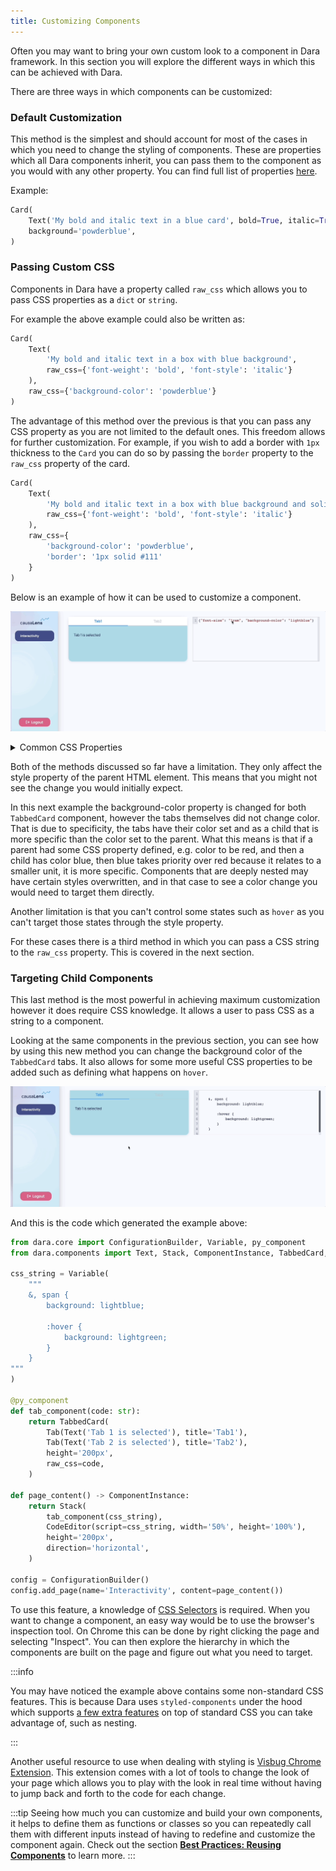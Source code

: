 ```yaml
---
title: Customizing Components
---
```


Often you may want to bring your own custom look to a component in Dara framework. In this section you will explore the different ways in which this can be achieved with Dara.

There are three ways in which components can be customized:

### Default Customization

This method is the simplest and should account for most of the cases in which you need to change the styling of components. These are properties which all Dara components inherit, you can pass them to the component as you would with any other property. You can find full list of properties [here](../../reference/dara/core/definitions/#styledcomponentinstance).

Example:

```python
Card(
    Text('My bold and italic text in a blue card', bold=True, italic=True),
    background='powderblue',
)
```

### Passing Custom CSS

Components in Dara have a property called `raw_css` which allows you to pass CSS properties as a `dict` or `string`.

For example the above example could also be written as:

```python
Card(
    Text(
        'My bold and italic text in a box with blue background',
        raw_css={'font-weight': 'bold', 'font-style': 'italic'}
    ),
    raw_css={'background-color': 'powderblue'}
)
```

The advantage of this method over the previous is that you can pass any CSS property as you are not limited to the default ones. This freedom allows for further customization. For example, if you wish to add a border with `1px` thickness to the `Card` you can do so by passing the `border` property to the `raw_css` property of the card.

```python
Card(
    Text(
        'My bold and italic text in a box with blue background and solid border',
        raw_css={'font-weight': 'bold', 'font-style': 'italic'}
    ),
    raw_css={
        'background-color': 'powderblue',
        'border': '1px solid #111'
    }
)
```

Below is an example of how it can be used to customize a component.

![raw_css as dict example](../assets/styling/raw_css_dict.gif)

<details><summary> Common CSS Properties</summary>

Below you will see some commonly used CSS Properties. These properties are measured with different units. It is helpful to know that CSS measures length in two different ways.

**Absolute**

Absolute lengths take on a fixed length. Absolute lengths should be in pixel units (`px`).

**Relative**

Relative lengths take on a length relative to another length property. For example, relative units can be relative to the font-size of the element (`em`) or relative to the parent element (`%`).

You can learn more about CSS units [here](https://developer.mozilla.org/en-US/docs/Learn/CSS/Building_blocks/Values_and_units).

<h3> Properties </h3>

<h4> Text Color </h4>

The most common ways to set the `color` property are the following:

1. Hex Values: `{'color': '#000000'}`
2. RGB: `{'color': 'rgb(0, 0, 0)'}`
3. Named colors: `{'color': 'red'}`

<h4> Font Size </h4>

The most common ways to set the `font-size` property are the following:

1. Absolute length: `{'font-size': '24px'}`
2. Relative length: `{'font-size': '1em'}`

<h4> Background Color </h4>

The most common ways to set the `background-color` property are the following:

1. Hex Values: `{'background-color': '#000000'}`
2. RGB: `{'background-color': 'rgb(0, 0, 0)'}`
3. Named colors: `{'background-color': 'red'}`

<h4> Height and Width </h4>

The most common ways to set the `height` and `width` property are the following:

1. Absolute length: `{'height': '300px', 'width': '440px'}`
2. Relative length: `{'height': '90%', 'width': '50%'}`

`height` and `width` can also be set with a percentage of the window width and height with the properties `vh` and `vw` respectively. These also use percentages.

<h4> Border </h4>

The `border-style` property can take many values but below are a few examples:

1. dotted: `{'border-style': 'dotted'}`
2. dashed: `{'border-style': 'dashed'}`
3. solid: `{'border-style': 'solid'}`
4. double: `{'border-style': 'double'}`

The most common ways to set the `border-width` property are the following:

1. Absolute length: `{'border-width': '5px'}`
2. Relative length: `{'border-width': '1rem'}`

The most common ways to set the `border-color` property are the following:

1. Hex Values: `{'border-color': '#000000'}`
2. RGB: `{'border-color': 'rgb(0, 0, 0)'}`
3. Named colors: `{'border-color': 'red'}`

The most common way to set the `border-radius` property is the following:

1. Absolute length: `{'border-radius': '5px'}`

<h4> Padding </h4>

Padding is the transparent space in-between the border and content of an HTML element. Since each element can be thought of as a box, you can set the padding on all four sides of the box.

The `padding-top`, `padding-right`, `padding-bottom`, and `padding-left` properties can take the following types values:

1. Length (px, em, etc.): `{'padding-top': '3px', 'padding-right': '3px', 'padding-bottom': '3px', 'padding-left': '3px'}`
2. Percentage: `{'padding-top': '5%', 'padding-right': '5%', 'padding-bottom': '5%', 'padding-left': '5%'}`

<h4> Margin </h4>

Margin is the transparent space between the border and other HTML elements. Since each element can be thought of as a box, you can set the margin on all four sides of the box.

The `margin-top`, `margin-right`, `margin-bottom`, and `margin-left` properties can take the following types of values:

1. Length (px, em, etc.): `{'margin-top': '3px', 'margin-right': '3px',  'margin-bottom': '3px', 'margin-left': '3px'}`
2. Percentage: `{'margin-top': '5%', 'margin-right': '5%', 'margin-bottom': '5%', 'margin-left': '5%'}`

Border, padding, and margin are all a part of the HTML box model which you can learn more about [here](https://developer.mozilla.org/en-US/docs/Learn/CSS/Building_blocks/The_box_model).

:::tip
Many properties in CSS can use shorthand.

Example 1: `{'margin-top': '3px', 'margin-right': '3px',  'margin-bottom': '3px', 'margin-left': '3px'}` can be specified simply as `{'margin': '3px 3px 3px 3px'}`

Example 2: `{'border-width': '5px', 'border-style': 'dotted', 'border-color': 'red'}` can be specified simply as `{'border': '5px dotted red'}`
:::

This is just a brief overview of some CSS properties. To learn more about CSS, check out the [MDN Web Docs](https://developer.mozilla.org/en-US/docs/Web/CSS#reference).

</details>

Both of the methods discussed so far have a limitation. They only affect the style property of the parent HTML element. This means that you might not see the change you would initially expect.

In this next example the background-color property is changed for both `TabbedCard` component, however the tabs themselves did not change color. That is due to specificity, the tabs have their color set and as a child that is more specific than the color set to the parent. What this means is that if a parent had some CSS property defined, e.g. color to be red, and then a child has color blue, then blue takes priority over red because it relates to a smaller unit, it is more specific. Components that are deeply nested may have certain styles overwritten, and in that case to see a color change you would need to target them directly.

Another limitation is that you can't control some states such as `hover` as you can't target those states through the style property.

For these cases there is a third method in which you can pass a CSS string to the `raw_css` property. This is covered in the next section.

### Targeting Child Components

This last method is the most powerful in achieving maximum customization however it does require CSS knowledge. It allows a user to pass CSS as a string to a component.

Looking at the same components in the previous section, you can see how by using this new method you can change the background color of the `TabbedCard` tabs. It also allows for some more useful CSS properties to be added such as defining what happens on `hover`.

![raw_css as string example](../assets/styling/raw_css_string.gif)

And this is the code which generated the example above:

```python
from dara.core import ConfigurationBuilder, Variable, py_component
from dara.components import Text, Stack, ComponentInstance, TabbedCard, Tab, CodeEditor

css_string = Variable(
    """
    &, span {
        background: lightblue;

        :hover {
            background: lightgreen;
        }
    }
"""
)

@py_component
def tab_component(code: str):
    return TabbedCard(
        Tab(Text('Tab 1 is selected'), title='Tab1'),
        Tab(Text('Tab 2 is selected'), title='Tab2'),
        height='200px',
        raw_css=code,
    )

def page_content() -> ComponentInstance:
    return Stack(
        tab_component(css_string),
        CodeEditor(script=css_string, width='50%', height='100%'),
        height='200px',
        direction='horizontal',
    )

config = ConfigurationBuilder()
config.add_page(name='Interactivity', content=page_content())
```

To use this feature, a knowledge of [CSS Selectors](https://www.w3schools.com/CSSREF/css_selectors.php) is required. When you want to change a component, an easy way would be to use the browser's inspection tool. On Chrome this can be done by right clicking the page and selecting "Inspect".
You can then explore the hierarchy in which the components are built on the page and figure out what you need to target.

:::info

You may have noticed the example above contains some non-standard CSS features. This is because Dara uses `styled-components` under the hood which supports [a few extra features](https://styled-components.com/docs/basics#pseudoelements-pseudoselectors-and-nesting) on top of standard CSS you can take advantage of, such as nesting.

:::

Another useful resource to use when dealing with styling is [Visbug Chrome Extension](https://chrome.google.com/webstore/detail/visbug/cdockenadnadldjbbgcallicgledbeoc?hl=en). This extension comes with a lot of tools to change the look of your page which allows you to play with the look in real time without having to jump back and forth to the code for each change.

:::tip
Seeing how much you can customize and build your own components, it helps to define them as functions or classes so you can repeatedly call them with different inputs instead of having to redefine and customize the component again. Check out the section [**Best Practices: Reusing Components**](../best-practices/reusing-components) to learn more.
:::

